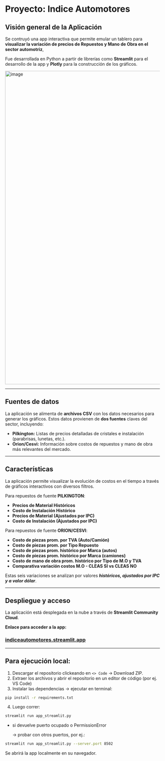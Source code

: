 # Proyecto: Indice Automotores

## Visión general de la Aplicación

Se contruyó una app interactiva que permite emular un tablero para **visualizar la variación de precios de Repuestos y Mano de Obra en el sector automotriz**, 

Fue desarrollada en Python a partir de librerías como **Streamlit** para el desarrollo de la app y **Plotly** para la construcción de los gráficos. 

<img width="1833" height="1022" alt="image" src="https://github.com/user-attachments/assets/f73e8435-1e4f-4d3c-a89e-663b030f0340" />



---

## Fuentes de datos

La aplicación se alimenta de **archivos CSV** con los datos necesarios para generar los gráficos. Estos datos provienen de  **dos fuentes** claves del sector, incluyendo:
* **Pilkington:** Listas de precios detalladas de cristales e instalación (parabrisas, lunetas, etc.).
* **Orion/Cesvi:** Información sobre costos de repuestos y mano de obra más relevantes del mercado.

---

## Características

La aplicación permite visualizar la evolución de costos en el tiempo a través de gráficos interactivos con diversos filtros.

Para repuestos de fuente **PILKINGTON**:
* **Precios de Material Históricos**
* **Costo de Instalación Histórico** 
* **Precios de Material (Ajustados por IPC)** 
* **Costo de Instalación (Ajustados por IPC)**

Para repuestos de fuente **ORION/CESVI**:
* **Costo de piezas prom. por TVA (Auto/Camión)**
* **Costo de piezas prom. por Tipo Repuesto**
* **Costo de piezas prom. histórico por Marca (autos)**
* **Costo de piezas prom. histórico por Marca (camiones)**
* **Costo de mano de obra prom. histórico por Tipo de M.O y TVA**
* **Comparativa variación costos M.O - CLEAS SI vs CLEAS NO**

Estas seis variaciones se analizan por valores ***históricos, ajustados por IPC y a valor dólar***.


---

## Despliegue y acceso

La aplicación está desplegada en la nube a través de **Streamlit Community Cloud**.

**Enlace para acceder a la app:** 

### [<ins>**indiceautomotores.streamlit.app**</ins>](https://indiceautomotores.streamlit.app/)

---

## Para ejecución local:
1. Descargar el repositorio clickeando en ``<> Code`` -> Download ZIP.
2. Extraer los archivos y abrir el repositorio en un editor de código (por ej. VS Code) 
3. Instalar las dependencias -> ejecutar en terminal:
```sh
pip install -r requirements.txt
```
4. Luego correr:
```sh
streamlit run app_streamlit.py
```
* si devuelve puerto ocupado o PermissionError
  
  -> probar con otros puertos, por ej.:
```sh
streamlit run app_streamlit.py --server.port 8502
```

Se abrirá la app localmente en su navegador.

